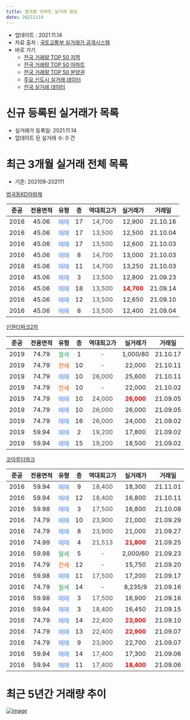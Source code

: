 ```yaml
---
title: 법곡동 아파트 실거래 정보
date: 20211114
---
```


* 업데이트 : 2021.11.14
* 자료 출처 : [국토교통부 실거래가 공개시스템](http://rt.molit.go.kr)
* 바로 가기
    * [전국 거래량 TOP 50 지역](https://apt-info.github.io/apt-trade-info/tr)
    * [전국 거래량 TOP 50 아파트](https://apt-info.github.io/apt-trade-info/ta)
    * [전국 거래량 TOP 50 분양권](https://apt-info.github.io/apt-trade-info/tb)
    * [주요 신도시 실거래 데이터](https://apt-info.github.io/apt-trade-info/newtown)
    * [전국 실거래 데이터](https://apt-info.github.io/apt-trade-info/all)



<script async src="https://pagead2.googlesyndication.com/pagead/js/adsbygoogle.js"></script>
<!-- 기본광고 -->
<ins class="adsbygoogle"
     style="display:block"
     data-ad-client="ca-pub-1142216861245946"
     data-ad-slot="4805727019"
     data-ad-format="auto"
     data-full-width-responsive="true"></ins>
<script>
     (adsbygoogle = window.adsbygoogle || []).push({});
</script>


# 신규 등록된 실거래가 목록

* 실거래가 등록일: 2021.11.14
* 업데이트 된 실거래 수: 0 건




<script async src="https://pagead2.googlesyndication.com/pagead/js/adsbygoogle.js"></script>
<!-- 기본광고 -->
<ins class="adsbygoogle"
     style="display:block"
     data-ad-client="ca-pub-1142216861245946"
     data-ad-slot="4805727019"
     data-ad-format="auto"
     data-full-width-responsive="true"></ins>
<script>
     (adsbygoogle = window.adsbygoogle || []).push({});
</script>


# 최근 3개월 실거래 전체 목록
* 기준: 202109-202111


[법곡동KD아람채](https://search.naver.com/search.naver?query=%EB%B2%95%EA%B3%A1%EB%8F%99KD%EC%95%84%EB%9E%8C%EC%B1%84)

|준공|전용면적|유형|층|역대최고가|실거래가|거래일|
|:---:|:---:|:---:|:---:|:---:|:---:|:---:|
|2016|45.06|<span style="color:#4285F3">매매</span>|17|<span style="color:#444444">14,700</span>|12,900|21.10.16|
|2016|45.06|<span style="color:#4285F3">매매</span>|17|<span style="color:#444444">13,500</span>|12,500|21.10.04|
|2016|45.06|<span style="color:#4285F3">매매</span>|17|<span style="color:#444444">13,500</span>|12,600|21.10.03|
|2016|45.06|<span style="color:#4285F3">매매</span>|8|<span style="color:#444444">14,700</span>|13,000|21.10.03|
|2016|45.06|<span style="color:#4285F3">매매</span>|11|<span style="color:#444444">14,700</span>|13,250|21.10.03|
|2016|45.06|<span style="color:#4285F3">매매</span>|3|<span style="color:#444444">13,500</span>|12,800|21.09.23|
|2016|45.06|<span style="color:#4285F3">매매</span>|18|<span style="color:#444444">13,500</span>|<b><span style="color:#FF0000">14,700</span></b>|21.09.14|
|2016|45.06|<span style="color:#4285F3">매매</span>|12|<span style="color:#444444">13,500</span>|12,650|21.09.10|
|2016|45.06|<span style="color:#4285F3">매매</span>|8|<span style="color:#444444">13,500</span>|12,400|21.09.04|

[신원더파크2차](https://search.naver.com/search.naver?query=%EC%8B%A0%EC%9B%90%EB%8D%94%ED%8C%8C%ED%81%AC2%EC%B0%A8)

|준공|전용면적|유형|층|역대최고가|실거래가|거래일|
|:---:|:---:|:---:|:---:|:---:|:---:|:---:|
|2019|74.79|<span style="color:#34A853">월세</span>|1|<span style="color:#444444">-</span>|1,000/80|21.10.17|
|2019|74.79|<span style="color:#FF5A00">전세</span>|10|<span style="color:#444444">-</span>|22,000|21.10.11|
|2019|74.79|<span style="color:#4285F3">매매</span>|10|<span style="color:#444444">26,000</span>|25,600|21.10.11|
|2019|74.79|<span style="color:#FF5A00">전세</span>|10|<span style="color:#444444">-</span>|22,000|21.10.02|
|2019|74.79|<span style="color:#4285F3">매매</span>|10|<span style="color:#444444">24,000</span>|<b><span style="color:#FF0000">26,000</span></b>|21.09.05|
|2019|74.79|<span style="color:#4285F3">매매</span>|10|<span style="color:#444444">26,000</span>|26,000|21.09.05|
|2019|74.79|<span style="color:#4285F3">매매</span>|16|<span style="color:#444444">26,000</span>|24,000|21.09.02|
|2019|59.94|<span style="color:#4285F3">매매</span>|2|<span style="color:#444444">19,200</span>|17,800|21.09.02|
|2019|59.94|<span style="color:#4285F3">매매</span>|15|<span style="color:#444444">19,200</span>|18,500|21.09.02|

[코아루더파크](https://search.naver.com/search.naver?query=%EC%BD%94%EC%95%84%EB%A3%A8%EB%8D%94%ED%8C%8C%ED%81%AC)

|준공|전용면적|유형|층|역대최고가|실거래가|거래일|
|:---:|:---:|:---:|:---:|:---:|:---:|:---:|
|2016|59.94|<span style="color:#4285F3">매매</span>|9|<span style="color:#444444">18,400</span>|18,300|21.11.01|
|2016|59.94|<span style="color:#4285F3">매매</span>|12|<span style="color:#444444">18,400</span>|16,800|21.10.11|
|2016|59.98|<span style="color:#4285F3">매매</span>|3|<span style="color:#444444">17,500</span>|16,800|21.10.08|
|2016|74.79|<span style="color:#4285F3">매매</span>|10|<span style="color:#444444">23,900</span>|21,000|21.09.29|
|2016|74.79|<span style="color:#4285F3">매매</span>|8|<span style="color:#444444">23,900</span>|21,000|21.09.27|
|2016|74.99|<span style="color:#4285F3">매매</span>|4|<span style="color:#444444">21,513</span>|<b><span style="color:#FF0000">21,800</span></b>|21.09.25|
|2016|59.98|<span style="color:#34A853">월세</span>|5|<span style="color:#444444">-</span>|2,000/60|21.09.23|
|2016|74.79|<span style="color:#FF5A00">전세</span>|12|<span style="color:#444444">-</span>|15,750|21.09.20|
|2016|59.98|<span style="color:#4285F3">매매</span>|11|<span style="color:#444444">17,500</span>|17,200|21.09.17|
|2016|74.79|<span style="color:#34A853">월세</span>|14|<span style="color:#444444">-</span>|8,235/9|21.09.16|
|2016|59.98|<span style="color:#4285F3">매매</span>|3|<span style="color:#444444">17,500</span>|16,900|21.09.16|
|2016|59.94|<span style="color:#4285F3">매매</span>|3|<span style="color:#444444">18,400</span>|16,450|21.09.15|
|2016|74.79|<span style="color:#4285F3">매매</span>|14|<span style="color:#444444">22,400</span>|<b><span style="color:#FF0000">23,900</span></b>|21.09.10|
|2016|74.79|<span style="color:#4285F3">매매</span>|13|<span style="color:#444444">22,400</span>|<b><span style="color:#FF0000">22,900</span></b>|21.09.07|
|2016|74.79|<span style="color:#4285F3">매매</span>|9|<span style="color:#444444">23,900</span>|22,700|21.09.07|
|2016|59.94|<span style="color:#4285F3">매매</span>|14|<span style="color:#444444">17,400</span>|17,300|21.09.06|
|2016|59.94|<span style="color:#4285F3">매매</span>|11|<span style="color:#444444">17,400</span>|<b><span style="color:#FF0000">18,400</span></b>|21.09.06|



<script async src="https://pagead2.googlesyndication.com/pagead/js/adsbygoogle.js"></script>
<!-- 기본광고 -->
<ins class="adsbygoogle"
     style="display:block"
     data-ad-client="ca-pub-1142216861245946"
     data-ad-slot="4805727019"
     data-ad-format="auto"
     data-full-width-responsive="true"></ins>
<script>
     (adsbygoogle = window.adsbygoogle || []).push({});
</script>


# 최근 5년간 거래량 추이


<div style="width:100%;">
    <canvas id="deal_progress" height="200"></canvas>
</div>

<script>
new Chart(document.getElementById("deal_progress"), {
    type: 'line',
    data: {
        labels: ['16.01','16.02','16.03','16.04','16.05','16.06','16.07','16.08','16.09','16.10','16.11','16.12','17.01','17.02','17.03','17.04','17.05','17.06','17.07','17.08','17.09','17.10','17.11','17.12','18.01','18.02','18.03','18.04','18.05','18.06','18.07','18.08','18.09','18.10','18.11','18.12','19.01','19.02','19.03','19.04','19.05','19.06','19.07','19.08','19.09','19.10','19.11','19.12','20.01','20.02','20.03','20.04','20.05','20.06','20.07','20.08','20.09','20.10','20.11','20.12','21.01','21.02','21.03','21.04','21.05','21.06','21.07','21.08','21.09','21.10','21.11'],
        datasets: [{
            label: '매매/분양권',
            data: [11,17,28,12,7,12,4,5,6,3,6,12,10,10,1,3,3,1,5,2,4,4,3,4,5,8,4,1,1,3,1,9,6,6,1,2,2,3,4,4,9,9,14,2,4,2,5,6,3,3,2,4,6,7,5,13,2,9,15,10,11,11,12,12,8,19,29,11,20,8,1],
            borderColor: "rgba(66, 133, 243, 1)",
            backgroundColor: "rgba(66, 133, 243, 0.05)",
            borderWidth: 1,
            pointRadius: 0,
            fill: false,
            lineTension: 0
        },{
            label: '전/월세',
            data: [7,18,22,9,4,1,0,0,0,0,7,0,8,11,7,4,1,6,5,1,3,1,1,4,6,5,7,7,3,5,5,3,1,1,5,9,8,7,1,5,2,7,1,5,3,4,4,5,4,6,9,4,3,5,3,4,3,5,5,4,7,1,3,5,7,9,11,2,3,3,0],
            borderColor: "rgba(255, 90, 0, 1)",
            backgroundColor: "rgba(255, 90, 0, 0.05)",
            borderWidth: 1,
            pointRadius: 0,
            fill: false,
            lineTension: 0
        },{
            label: '합계',
            data: [18,35,50,21,11,13,4,5,6,3,13,12,18,21,8,7,4,7,10,3,7,5,4,8,11,13,11,8,4,8,6,12,7,7,6,11,10,10,5,9,11,16,15,7,7,6,9,11,7,9,11,8,9,12,8,17,5,14,20,14,18,12,15,17,15,28,40,13,23,11,1],
            borderColor: "rgba(0, 0, 0, 1)",
            backgroundColor: "rgba(0, 0, 0, 0.03)",
            borderWidth: 0.1,
            pointRadius: 0,
            fill: true,
            lineTension: 0
        }
        ]
    },
    options: {
        responsive: true,
        title: {
            display: false
        },
        tooltips: {
            mode: 'index',
            intersect: false
        },
        hover: {
            mode: 'nearest',
            intersect: true
        },
        scales: {
            xAxes: [{
                display: true,
                scaleLabel: {
                    display: true,
                    labelString: '년/월'
                }
            }],
            yAxes: [{
                display: true,
                ticks: {
                    suggestedMin: 0,
                },
                scaleLabel: {
                    display: true,
                    labelString: '실거래 수'
                }
            }]
        }
    }
});

</script>


[![image](https://apt-info.github.io/images/2020-01-03-apt-trade-info/1024x500.png)](https://play.google.com/store/apps/details?id=com.aptinfo.apttradeinfo)


